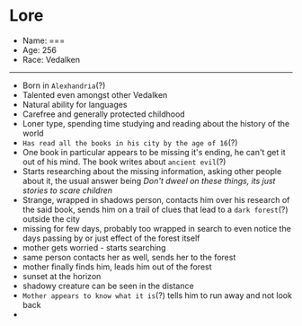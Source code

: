 # Lore

- Name: ===
- Age: 256
- Race: Vedalken

---

- Born in `Alexhandria`(?)
- Talented even amongst other Vedalken
- Natural ability for languages
- Carefree and generally protected childhood
- Loner type, spending time studying and reading about the history of the world
- `Has read all the books in his city by the age of 16`(?)
- One book in particular appears to be missing it's ending, he can't get it out of his mind. The book writes about `ancient evil`(?)
- Starts researching about the missing information, asking other people about it, the usual answer being *Don't dweel on these things, its just stories to scare children*
- Strange, wrapped in shadows person, contacts him over his research of the said book, sends him on a trail of clues that lead to a `dark forest`(?) outside the city
- missing for few days, probably too wrapped in search to even notice the days passing by or just effect of the forest itself
- mother gets worried - starts searching
- same person contacts her as well, sends her to the forest
- mother finally finds him, leads him out of the forest
- sunset at the horizon
- shadowy creature can be seen in the distance
- `Mother appears to know what it is`(?) tells him to run away and not look back
- 